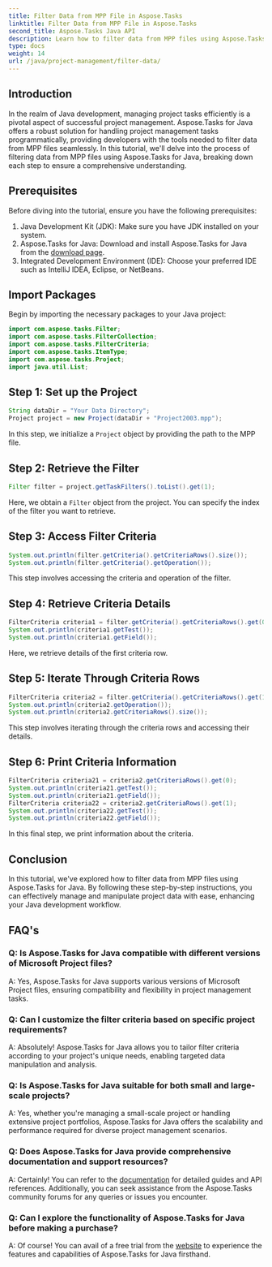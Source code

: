 ```yaml
---
title: Filter Data from MPP File in Aspose.Tasks
linktitle: Filter Data from MPP File in Aspose.Tasks
second_title: Aspose.Tasks Java API
description: Learn how to filter data from MPP files using Aspose.Tasks for Java. Enhance your project management workflow effortlessly.
type: docs
weight: 14
url: /java/project-management/filter-data/
---
```

## Introduction
In the realm of Java development, managing project tasks efficiently is a pivotal aspect of successful project management. Aspose.Tasks for Java offers a robust solution for handling project management tasks programmatically, providing developers with the tools needed to filter data from MPP files seamlessly. In this tutorial, we'll delve into the process of filtering data from MPP files using Aspose.Tasks for Java, breaking down each step to ensure a comprehensive understanding.
## Prerequisites
Before diving into the tutorial, ensure you have the following prerequisites:
1. Java Development Kit (JDK): Make sure you have JDK installed on your system.
2. Aspose.Tasks for Java: Download and install Aspose.Tasks for Java from the [download page](https://releases.aspose.com/tasks/java/).
3. Integrated Development Environment (IDE): Choose your preferred IDE such as IntelliJ IDEA, Eclipse, or NetBeans.

## Import Packages
Begin by importing the necessary packages to your Java project:
```java
import com.aspose.tasks.Filter;
import com.aspose.tasks.FilterCollection;
import com.aspose.tasks.FilterCriteria;
import com.aspose.tasks.ItemType;
import com.aspose.tasks.Project;
import java.util.List;
```

## Step 1: Set up the Project
```java
String dataDir = "Your Data Directory";
Project project = new Project(dataDir + "Project2003.mpp");
```
In this step, we initialize a `Project` object by providing the path to the MPP file.
## Step 2: Retrieve the Filter
```java
Filter filter = project.getTaskFilters().toList().get(1);
```
Here, we obtain a `Filter` object from the project. You can specify the index of the filter you want to retrieve.
## Step 3: Access Filter Criteria
```java
System.out.println(filter.getCriteria().getCriteriaRows().size());
System.out.println(filter.getCriteria().getOperation());
```
This step involves accessing the criteria and operation of the filter.
## Step 4: Retrieve Criteria Details
```java
FilterCriteria criteria1 = filter.getCriteria().getCriteriaRows().get(0);
System.out.println(criteria1.getTest());
System.out.println(criteria1.getField());
```
Here, we retrieve details of the first criteria row.
## Step 5: Iterate Through Criteria Rows
```java
FilterCriteria criteria2 = filter.getCriteria().getCriteriaRows().get(1);
System.out.println(criteria2.getOperation());
System.out.println(criteria2.getCriteriaRows().size());
```
This step involves iterating through the criteria rows and accessing their details.
## Step 6: Print Criteria Information
```java
FilterCriteria criteria21 = criteria2.getCriteriaRows().get(0);
System.out.println(criteria21.getTest());
System.out.println(criteria21.getField());
FilterCriteria criteria22 = criteria2.getCriteriaRows().get(1);
System.out.println(criteria22.getTest());
System.out.println(criteria22.getField());
```
In this final step, we print information about the criteria.

## Conclusion
In this tutorial, we've explored how to filter data from MPP files using Aspose.Tasks for Java. By following these step-by-step instructions, you can effectively manage and manipulate project data with ease, enhancing your Java development workflow.
## FAQ's
### Q: Is Aspose.Tasks for Java compatible with different versions of Microsoft Project files?
A: Yes, Aspose.Tasks for Java supports various versions of Microsoft Project files, ensuring compatibility and flexibility in project management tasks.
### Q: Can I customize the filter criteria based on specific project requirements?
A: Absolutely! Aspose.Tasks for Java allows you to tailor filter criteria according to your project's unique needs, enabling targeted data manipulation and analysis.
### Q: Is Aspose.Tasks for Java suitable for both small and large-scale projects?
A: Yes, whether you're managing a small-scale project or handling extensive project portfolios, Aspose.Tasks for Java offers the scalability and performance required for diverse project management scenarios.
### Q: Does Aspose.Tasks for Java provide comprehensive documentation and support resources?
A: Certainly! You can refer to the [documentation](https://reference.aspose.com/tasks/java/) for detailed guides and API references. Additionally, you can seek assistance from the Aspose.Tasks community forums for any queries or issues you encounter.
### Q: Can I explore the functionality of Aspose.Tasks for Java before making a purchase?
A: Of course! You can avail of a free trial from the [website](https://releases.aspose.com/) to experience the features and capabilities of Aspose.Tasks for Java firsthand.
